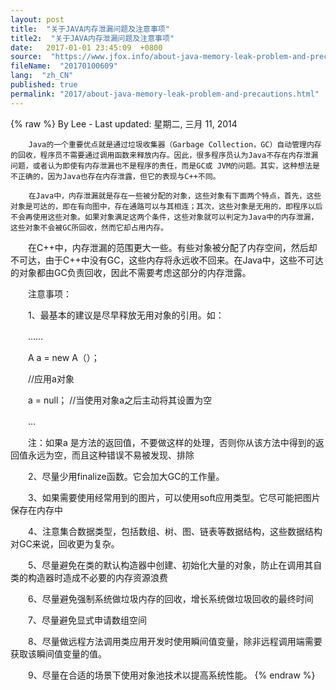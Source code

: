 ```yaml
---
layout: post
title:  "关于JAVA内存泄漏问题及注意事项"
title2:  "关于JAVA内存泄漏问题及注意事项"
date:   2017-01-01 23:45:09  +0800
source:  "https://www.jfox.info/about-java-memory-leak-problem-and-precautions.html"
fileName:  "20170100609"
lang:  "zh_CN"
published: true
permalink: "2017/about-java-memory-leak-problem-and-precautions.html"
---
```

{% raw %}
By Lee - Last updated: 星期二, 三月 11, 2014

        Java的一个重要优点就是通过垃圾收集器（Garbage Collection，GC）自动管理内存的回收，程序员不需要通过调用函数来释放内存。因此，很多程序员认为Java不存在内存泄漏问题，或者认为即使有内存泄漏也不是程序的责任，而是GC或 JVM的问题。其实，这种想法是不正确的，因为Java也存在内存泄露，但它的表现与C++不同。

        在Java中，内存泄漏就是存在一些被分配的对象，这些对象有下面两个特点，首先，这些对象是可达的，即在有向图中，存在通路可以与其相连；其次，这些对象是无用的，即程序以后不会再使用这些对象。如果对象满足这两个条件，这些对象就可以判定为Java中的内存泄漏，这些对象不会被GC所回收，然而它却占用内存。

　　在C++中，内存泄漏的范围更大一些。有些对象被分配了内存空间，然后却不可达，由于C++中没有GC，这些内存将永远收不回来。在Java中，这些不可达的对象都由GC负责回收，因此不需要考虑这部分的内存泄露。

　　注意事项：

　　1、最基本的建议是尽早释放无用对象的引用。如：

　　……

　　A a = new A（）；

　　//应用a对象

　　a = null； //当使用对象a之后主动将其设置为空

　　…

　　注：如果a 是方法的返回值，不要做这样的处理，否则你从该方法中得到的返回值永远为空，而且这种错误不易被发现、排除

　　2、尽量少用finalize函数。它会加大GC的工作量。

　　3、如果需要使用经常用到的图片，可以使用soft应用类型。它尽可能把图片保存在内存中

　　4、注意集合数据类型，包括数组、树、图、链表等数据结构，这些数据结构对GC来说，回收更为复杂。

　　5、尽量避免在类的默认构造器中创建、初始化大量的对象，防止在调用其自类的构造器时造成不必要的内存资源浪费

　　6、尽量避免强制系统做垃圾内存的回收，增长系统做垃圾回收的最终时间

　　7、尽量避免显式申请数组空间

　　8、尽量做远程方法调用类应用开发时使用瞬间值变量，除非远程调用端需要获取该瞬间值变量的值。

　　9、尽量在合适的场景下使用对象池技术以提高系统性能。
{% endraw %}
